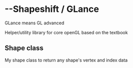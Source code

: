 # --Shapeshift / GLance
GLance means GL advanced

Helper/utility library for core openGL based on the textbook

## Shape class
My shape class to return any shape's vertex and index data



 
